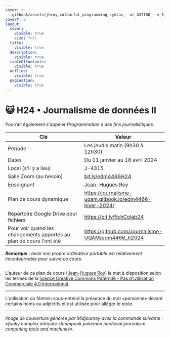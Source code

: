 ```yaml
---
cover: >-
  .gitbook/assets/jhroy_colourful_programming_syntax_--ar_437100_--v_5.2_35998c74-9d37-4524-936e-ddcf05e69909.png
coverY: 0
layout:
  cover:
    visible: true
    size: full
  title:
    visible: true
  description:
    visible: true
  tableOfContents:
    visible: true
  outline:
    visible: true
  pagination:
    visible: true
---
```


# 😺 H24 • Journalisme de données II

Pourrait également s'appeler _Programmation à des fins journalistiques_.

<table><thead><tr><th width="264.7099910230303">Clé</th><th>Valeur</th></tr></thead><tbody><tr><td>Période</td><td>Les jeudis matin (9h30 à 12h30)</td></tr><tr><td>Dates</td><td>Du 11 janvier au 18 avril 2024</td></tr><tr><td>Local (s'il y a lieu)</td><td>J-4315</td></tr><tr><td>Salle Zoom (au besoin)</td><td><a href="https://bit.ly/edm4466H24">bit.ly/edm4466H24</a></td></tr><tr><td>Enseignant</td><td><a href="intro/enseignant.md">Jean-Hugues Roy</a></td></tr><tr><td>Plan de cours dynamique</td><td><a href="https://journalisme-uqam.gitbook.io/edm4466-hiver-2024/">https://journalisme-uqam.gitbook.io/edm4466-hiver-2024/</a></td></tr><tr><td>Répertoire Google Drive pour fichiers</td><td><a href="https://bit.ly/fichColab24">https://bit.ly/fichColab24</a></td></tr><tr><td>Pour voir quand les changements apportés au plan de cours l'ont été </td><td><a href="https://github.com/Journalisme-UQAM/edm4466_h2024">https://github.com/Journalisme-UQAM/edm4466_h2024</a></td></tr></tbody></table>

_**Remarque** : avoir son propre ordinateur portable est relativement incontournable pour suivre ce cours._

<figure><img src="https://i.creativecommons.org/l/by-nc/4.0/88x31.png" alt=""><figcaption></figcaption></figure>

L'auteur de ce plan de cours ([Jean-Hugues Roy](https://professeurs.uqam.ca/professeur/WyTzZVrQL3o\_/)) le met à disposition selon les termes de la [licence Creative Commons Paternité - Pas d'Utilisation Commerciale 4.0 International](http://creativecommons.org/licenses/by-nc/4.0/).

***

L'utilisation du féminin sous-entend la présence du mot «personne» devant certains noms ou adjectifs et est utilisée pour alléger le texte.

***

_Image de couverture générée par Midjourney avec la commande suivante : «funky complex intricate steampunk pokemon medieval journalism computing tools and machines»._
